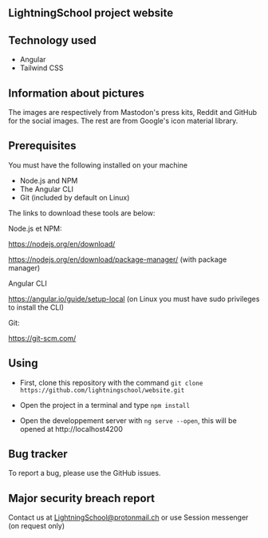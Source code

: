 ## LightningSchool project website

## Technology used

- Angular
- Tailwind CSS

## Information about pictures

The images are respectively from Mastodon's press kits, Reddit and GitHub for the social images. The rest are from Google's icon material library.

## Prerequisites

You must have the following installed on your machine
- Node.js and NPM
- The Angular CLI
- Git (included by default on Linux)

The links to download these tools are below:

Node.js et NPM:

https://nodejs.org/en/download/

https://nodejs.org/en/download/package-manager/ (with package 
manager)

Angular CLI

https://angular.io/guide/setup-local (on Linux you must have sudo privileges to install the CLI)

Git:

https://git-scm.com/

## Using

- First, clone this repository with the command ```git clone https://github.com/lightningschool/website.git```

- Open the project in a terminal and type ```npm install```
- Open the developpement server with ```ng serve --open```, this will be opened at http://localhost4200

## Bug tracker

To report a bug, please use the GitHub issues.

## Major security breach report

Contact us at LightningSchool@protonmail.ch or use Session messenger (on request only)

